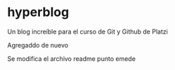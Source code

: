 # hyperblog
Un blog increíble para el curso de Git y Github de Platzi

Agregaddo de nuevo

Se modifica el archivo readme punto emede


